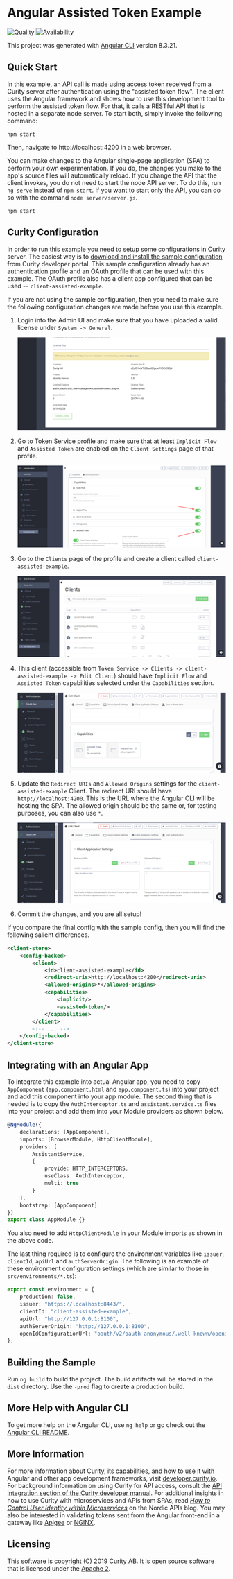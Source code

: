 # Angular Assisted Token Example

[![Quality](https://img.shields.io/badge/quality-demo-red)](https://curity.io/resources/code-examples/status/)
[![Availability](https://img.shields.io/badge/availability-source-blue)](https://curity.io/resources/code-examples/status/)

This project was generated with [Angular CLI](https://github.com/angular/angular-cli) version 8.3.21.

## Quick Start

In this example, an API call is made using access token received from a Curity server after authentication using the "assisted token flow". The client uses the Angular framework and shows how to use this development tool to perform the assisted token flow. For that, it calls a RESTful API that is hosted in a separate node server. To start both, simply invoke the following command:

```nodemon
npm start
```

Then, navigate to http://localhost:4200 in a web browser.

You can make changes to the Angular single-page application (SPA) to perform your own experimentation. If you do, the changes you make to the app's source files will automatically reload. If you change the API that the client invokes, you do not need to start the node API server. To do this, run `ng serve` instead of `npm start`. If you want to start only the API, you can do so with the command `node server/server.js`.

```nodemon
npm start
```

## Curity Configuration

In order to run this example you need to setup some configurations in Curity server. The easiest way is to [download and install the sample configuration](https://developer.curity.io/release/4.5.0/configuration-samples) from Curity developer portal. This sample configuration already has an authentication profile and an OAuth profile that can be used with this example. The OAuth profile also has a client app configured that can be used -- `client-assisted-example`.

If you are not using the sample configuration, then you need to make sure the following configuration changes are made before you use this example.

1. Login into the Admin UI and make sure that you have uploaded a valid license under `System -> General`.

   ![image](./docs/images/license.png)
2. Go to Token Service profile and make sure that at least `Implicit Flow` and `Assisted Token` are enabled on the `Client Settings` page of that profile.

   ![image](./docs/images/profile-capabilities.png)

3. Go to the `Clients` page of the profile and create a client called `client-assisted-example`.

   ![image](./docs/images/clients.png)

4. This client (accessible from `Token Service -> Clients -> client-assisted-example -> Edit Client`) should have `Implicit Flow` and `Assisted Token` capabilities selected under the `Capabilities` section.

   ![image](./docs/images/client-capabilities.png)

5. Update the `Redirect URIs` and `Allowed Origins` settings for the `client-assisted-example` Client. The redirect URI should have `http://localhost:4200`. This is the URL where the Angular CLI will be hosting the SPA. The allowed origin should be the same or, for testing purposes, you can also use `*`.

   ![image](./docs/images/client-application-settings.png)

6. Commit the changes, and you are all setup!

If you compare the final config with the sample config, then you will find the following salient differences.

```xml
<client-store>
    <config-backed>
        <client>
            <id>client-assisted-example</id>
            <redirect-uris>http://localhost:4200</redirect-uris>
            <allowed-origins>*</allowed-origins>
            <capabilities>
                <implicit/>
                <assisted-token/>
            </capabilities>
        </client>
        <!-- ... -->
    </config-backed>
</client-store>
```

## Integrating with an Angular App

To integrate this example into actual Angular app, you need to copy `AppComponent` (`app.component.html` and `app.component.ts`) into your project and add this component into your app module. The second thing that is needed is to copy the `AuthInterceptor.ts` and `assistant.service.ts` files into your project and add them into your Module providers as shown below.

```typescript
@NgModule({
	declarations: [AppComponent],
	imports: [BrowserModule, HttpClientModule],
	providers: [
		AssistantService,
		{
			provide: HTTP_INTERCEPTORS,
			useClass: AuthInterceptor,
			multi: true
		}
	],
	bootstrap: [AppComponent]
})
export class AppModule {}
```

You also need to add `HttpClientModule` in your Module imports as shown in the above code.

The last thing required is to configure the environment variables like `issuer`, `clientId`, `apiUrl` and `authServerOrigin`. The following is an example of these environment configuration settings (which are similar to those in `src/environments/*.ts`):

```typescript
export const environment = {
	production: false,
	issuer: "https://localhost:8443/",
	clientId: "client-assisted-example",
	apiUrl: "http://127.0.0.1:8100",
	authServerOrigin: "http://127.0.0.1:8100",
	openIdConfigurationUrl: "oauth/v2/oauth-anonymous/.well-known/openid-configuration"
};
```

## Building the Sample

Run `ng build` to build the project. The build artifacts will be stored in the `dist` directory. Use the `-prod` flag to create a production build.

## More Help with Angular CLI

To get more help on the Angular CLI, use `ng help` or go check out the [Angular CLI README](https://github.com/angular/angular-cli/blob/master/README.md).

## More Information

For more information about Curity, its capabilities, and how to use it with Angular and other app development frameworks, visit [developer.curity.io](https://developer.curity.io/). For background information on using Curity for API access, consult the [API integration section of the Curity developer manual](https://support.curity.io/docs/4.5.0/developer-guide/api-integration/overview.html). For additional insights in how to use Curity with microservices and APIs from SPAs, read _[How to Control User Identity within Microservices](http://nordicapis.com/how-to-control-user-identity-within-microservices/)_ on the Nordic APIs blog. You may also be interested in validating tokens sent from the Angular front-end in a gateway like [Apigee](https://developer.curity.io/tutorials/apigee-integration) or [NGINX](https://github.com/curityio/nginx_phantom_token_module).

## Licensing

This software is copyright (C) 2019 Curity AB. It is open source software that is licensed under the [Apache 2](LICENSE).
